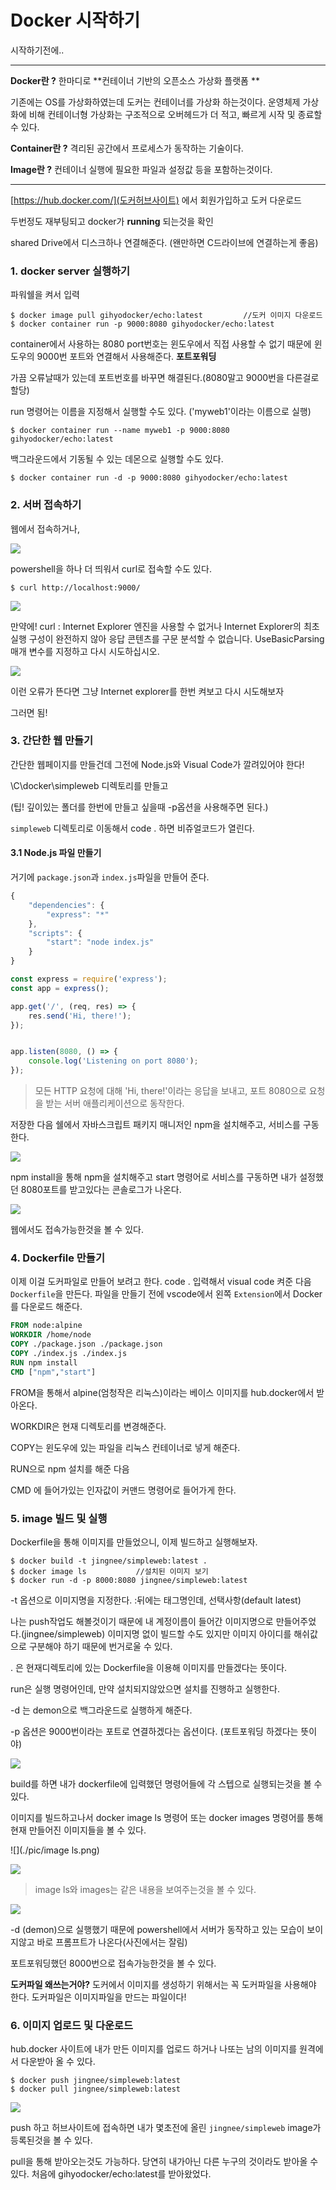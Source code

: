 # Docker 시작하기

시작하기전에.. 

---

**Docker란 ?** 한마디로 **컨테이너 기반의 오픈소스 가상화 플랫폼 **

기존에는 OS를 가상화하였는데 도커는 컨테이너를 가상화 하는것이다. 운영체제 가상화에 비해 컨테이너형 가상화는 구조적으로 오버헤드가 더 적고, 빠르게 시작 및 종료할 수 있다.

**Container란 ?** 격리된 공간에서 프로세스가 동작하는 기술이다. 

**Image란 ?** 컨테이너 실행에 필요한 파일과 설정값 등을 포함하는것이다.

---



[https://hub.docker.com/](도커허브사이트) 에서 회원가입하고 도커 다운로드

두번정도 재부팅되고 docker가 **running** 되는것을 확인

shared Drive에서 디스크하나 연결해준다. (왠만하면 C드라이브에 연결하는게 좋음)



### 1. docker server 실행하기

  파워쉘을 켜서 입력

```shell
$ docker image pull gihyodocker/echo:latest			//도커 이미지 다운로드
$ docker container run -p 9000:8080 gihyodocker/echo:latest
```

container에서 사용하는 8080 port번호는 윈도우에서 직접 사용할 수 없기 때문에 윈도우의 9000번 포트와 연결해서 사용해준다. **포트포워딩**

가끔 오류날때가 있는데 포트번호를 바꾸면 해결된다.(8080말고 9000번을 다른걸로 할당)



run 명령어는 이름을 지정해서 실행할 수도 있다. ('myweb1'이라는 이름으로 실행)

```shell
$ docker container run --name myweb1 -p 9000:8080 gihyodocker/echo:latest
```

백그라운드에서 기동될 수 있는 데몬으로 실행할 수도 있다.

```shell
$ docker container run -d -p 9000:8080 gihyodocker/echo:latest
```

### 2. 서버 접속하기

웹에서 접속하거나,

![](./pic/docker시작.jpg)

powershell을 하나 더 띄워서 curl로 접속할 수도 있다.

```shell
$ curl http://localhost:9000/
```

![](./pic/dockercurl.png)

만약에! curl : Internet Explorer 엔진을 사용할 수 없거나 Internet Explorer의 최초 실행 구성이 완전하지 않아 응답 콘텐츠를 구문
분석할 수 없습니다. UseBasicParsing 매개 변수를 지정하고 다시 시도하십시오.

![](./pic/curl오류.png)

이런 오류가 뜬다면 그냥 Internet explorer를 한번 켜보고 다시 시도해보자

그러면 됨!



### 3. 간단한 웹 만들기

간단한 웹페이지를 만들건데 그전에 Node.js와 Visual Code가 깔려있어야 한다!

\C\docker\simpleweb 디렉토리를 만들고

(팁! 깊이있는 폴더를 한번에 만들고 싶을때 -p옵션을 사용해주면 된다.)

`simpleweb` 디렉토리로 이동해서 code . 하면 비쥬얼코드가 열린다.

#### 3.1 Node.js 파일 만들기

거기에 `package.json`과 `index.js`파일을 만들어 준다.

```javascript
{
    "dependencies": {
        "express": "*"
    },
    "scripts": {
        "start": "node index.js"
    }
}
```

```javascript
const express = require('express');
const app = express();

app.get('/', (req, res) => {
    res.send('Hi, there!');
});


app.listen(8080, () => {
    console.log('Listening on port 8080');
});
```

> 모든 HTTP 요청에 대해 'Hi, there!'이라는 응답을 보내고, 포트 8080으로 요청을 받는 서버 애플리케이션으로 동작한다.

저장한 다음 쉘에서 자바스크립트 패키지 매니저인 npm을 설치해주고, 서비스를 구동한다.

![](./pic/npminstall.jpg)

npm install을 통해 npm을 설치해주고 start 명령어로 서비스를 구동하면 내가 설정했던 8080포트를 받고있다는 콘솔로그가 나온다.

![](./pic/npm화면.png)

웹에서도 접속가능한것을 볼 수 있다.



### 4. Dockerfile 만들기

이제 이걸 도커파일로 만들어 보려고 한다. code . 입력해서 visual code 켜준 다음 `Dockerfile`을 만든다. 파일을 만들기 전에 vscode에서 왼쪽 `Extension`에서 Docker를 다운로드 해준다.

```dockerfile
FROM node:alpine
WORKDIR /home/node
COPY ./package.json ./package.json
COPY ./index.js ./index.js
RUN npm install
CMD ["npm","start"]
```

FROM을 통해서 alpine(엄청작은 리눅스)이라는 베이스 이미지를 hub.docker에서 받아온다.

WORKDIR은 현재 디렉토리를 변경해준다.

COPY는 윈도우에 있는 파일을 리눅스 컨테이너로 넣게 해준다.

RUN으로 npm 설치를 해준 다음

CMD 에 들어가있는 인자값이 커맨드 명령어로 들어가게 한다.



### 5. image 빌드 및 실행

Dockerfile을 통해 이미지를 만들었으니, 이제 빌드하고 실행해보자.

```shell
$ docker build -t jingnee/simpleweb:latest .
$ docker image ls			//설치된 이미지 보기
$ docker run -d -p 8000:8080 jingnee/simpleweb:latest
```

-t 옵션으로 이미지명을 지정한다. :뒤에는 태그명인데, 선택사항(default latest)

나는 push작업도 해볼것이기 때문에 내 계정이름이 들어간 이미지명으로 만들어주었다.(jingnee/simpleweb) 이미지명 없이 빌드할 수도 있지만 이미지 아이디를 해쉬값으로 구분해야 하기 때문에 번거로울 수 있다.

. 은 현재디렉토리에 있는 Dockerfile을 이용해 이미지를 만들겠다는 뜻이다.

run은 실행 명령어인데, 만약 설치되지않았으면 설치를 진행하고 실행한다.

-d 는 demon으로 백그라운드로 실행하게 해준다.

-p 옵션은 9000번이라는 포트로 연결하겠다는 옵션이다. (포트포워딩 하겠다는 뜻이야)

![](./pic/build.png)

build를 하면 내가 dockerfile에 입력했던 명령어들에 각 스텝으로 실행되는것을 볼 수 있다.

이미지를 빌드하고나서 docker image ls 명령어 또는 docker images 명령어를 통해 현재 만들어진 이미지들을 볼 수 있다.

![](./pic/image ls.png)

![](./pic/images.png)

> image ls와 images는 같은 내용을 보여주는것을 볼 수 있다.



![](./pic/dockerun.png)

-d (demon)으로 실행했기 때문에 powershell에서 서버가 동작하고 있는 모습이 보이지않고 바로 프롬프트가 나온다(사진에서는 잘림)

포트포워딩했던 8000번으로 접속가능한것을 볼 수 있다.



**도커파일 왜쓰는거야?** 도커에서 이미지를 생성하기 위해서는 꼭 도커파일을 사용해야 한다. 도커파일은 이미지파일을 만드는 파일이다!



### 6. 이미지 업로드 및 다운로드

hub.docker 사이트에 내가 만든 이미지를 업로드 하거나 나또는 남의 이미지를 원격에서 다운받아 올 수 있다.

```shell
$ docker push jingnee/simpleweb:latest
$ docker pull jingnee/simpleweb:latest
```

![](./pic/dockerhubpush.png)

push 하고 허브사이트에 접속하면 내가 몇초전에 올린 `jingnee/simpleweb` image가 등록된것을 볼 수 있다.

pull을 통해 받아오는것도 가능하다. 당연히 내가아닌 다른 누구의 것이라도 받아올 수 있다. 처음에 gihyodocker/echo:latest를 받아왔었다.
